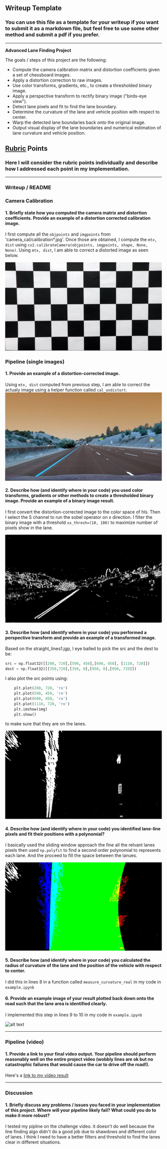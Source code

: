 ## Writeup Template

### You can use this file as a template for your writeup if you want to submit it as a markdown file, but feel free to use some other method and submit a pdf if you prefer.

---

**Advanced Lane Finding Project**

The goals / steps of this project are the following:

* Compute the camera calibration matrix and distortion coefficients given a set of chessboard images.
* Apply a distortion correction to raw images.
* Use color transforms, gradients, etc., to create a thresholded binary image.
* Apply a perspective transform to rectify binary image ("birds-eye view").
* Detect lane pixels and fit to find the lane boundary.
* Determine the curvature of the lane and vehicle position with respect to center.
* Warp the detected lane boundaries back onto the original image.
* Output visual display of the lane boundaries and numerical estimation of lane curvature and vehicle position.

[//]: # (Image References)

[image1]: ./undistorted_images/calibration1.jpg "Undistorted"
[image2]: ./undistorted_images/straight_lines1.jpg "Road Transformed"
[image3]: ./thresholded_binary_images/straight_lines1.jpg "Binary Example"
[image4]: ./transformed_images/straight_lines1.jpg "Warp Example"
[image5]: ./poly_images/straight_lines1.jpg "Fit Visual"
[image6]: ./overlay/straight_lines1.jpg "Output"
[video1]: ./project_video_lane.mp4 "Video"

## [Rubric](https://review.udacity.com/#!/rubrics/571/view) Points

### Here I will consider the rubric points individually and describe how I addressed each point in my implementation.  

---

### Writeup / README

### Camera Calibration

#### 1. Briefly state how you computed the camera matrix and distortion coefficients. Provide an example of a distortion corrected calibration image.

I first compute all the `objpoints` and `imgpoints` from 'camera_cal/calibration*.jpg'. Once those are obtained, I compute the `mtx, dist` using `cv2.calibrateCamera(objpoints, imgpoints, shape, None, None)`. Using `mtx, dist`,
I am able to correct a distorted image as seen below.


![alt text][image1]

### Pipeline (single images)

#### 1. Provide an example of a distortion-corrected image.

Using `mtx, dist` computed from previous step, I am able to correct the actualy image using a helper function called `cal_undistort`.
![alt text][image2]

#### 2. Describe how (and identify where in your code) you used color transforms, gradients or other methods to create a thresholded binary image.  Provide an example of a binary image result.

I first convert the distortion-corrected image to the color space of hls. Then I select the S channel to run the
sobel operator on x direction. I filter the binary image with a threshold `sx_thresh=(10, 100)` to maximize number of pixels show in the lane.

![alt text][image3]

#### 3. Describe how (and identify where in your code) you performed a perspective transform and provide an example of a transformed image.

Based on the straight_lines1.jgp, I eye balled to pick the src and the dest to be:

```python
src = np.float32([[200, 720],[590, 450],[690, 450], [1110, 720]])
dest = np.float32([[350,720],[350, 0],[950, 0],[950, 720]])
```

I also plot the src points using:

```python
    plt.plot(200, 720, 'ro')
    plt.plot(590, 450, 'ro')
    plt.plot(690, 450, 'ro')
    plt.plot(1110, 720, 'ro')
    plt.imshow(img)
    plt.show()
```

to make sure that they are on the lanes.


![alt text][image4]

#### 4. Describe how (and identify where in your code) you identified lane-line pixels and fit their positions with a polynomial?

I basically used the sliding window approach the fine all the relvant lanes pixels then used `np.polyfit` to find a second order polynomial to represents each lane. And the proceed to fill the space between the lanues.

![alt text][image5]

#### 5. Describe how (and identify where in your code) you calculated the radius of curvature of the lane and the position of the vehicle with respect to center.

I did this in lines 8 in a function called `measure_curvature_real` in my code in `example.ipynb`

#### 6. Provide an example image of your result plotted back down onto the road such that the lane area is identified clearly.

I implemented this step in lines 9 to 10 in my code in `example.ipynb`

![alt text][image6]

---

### Pipeline (video)

#### 1. Provide a link to your final video output.  Your pipeline should perform reasonably well on the entire project video (wobbly lines are ok but no catastrophic failures that would cause the car to drive off the road!).

Here's a [link to my video result](./project_video.mp4)

---

### Discussion

#### 1. Briefly discuss any problems / issues you faced in your implementation of this project.  Where will your pipeline likely fail?  What could you do to make it more robust?

I tested my pipline on the challenge video. it doesn't do well because the line finding algo didn't do a good job due to shawdows and different color of lanes. I think I need to have a better filters and threshold to find the lanes clear in different situations.
